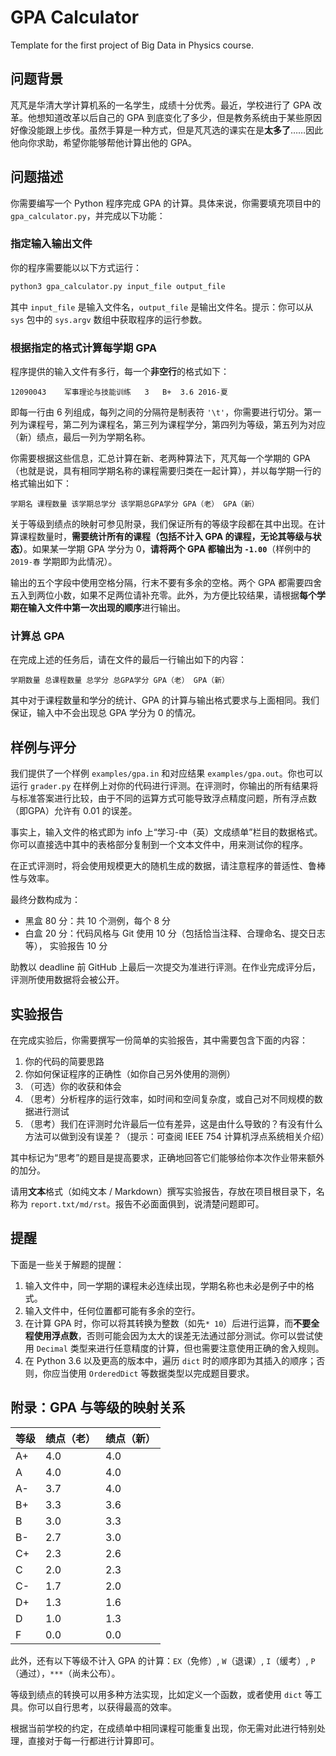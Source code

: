 # GPA Calculator

Template for the first project of Big Data in Physics course.

## 问题背景

芃芃是华清大学计算机系的一名学生，成绩十分优秀。最近，学校进行了 GPA 改革。他想知道改革以后自己的 GPA 到底变化了多少，但是教务系统由于某些原因好像没能跟上步伐。虽然手算是一种方式，但是芃芃选的课实在是**太多了**……因此他向你求助，希望你能够帮他计算出他的 GPA。

## 问题描述

你需要编写一个 Python 程序完成 GPA 的计算。具体来说，你需要填充项目中的 `gpa_calculator.py`，并完成以下功能：

### 指定输入输出文件

你的程序需要能以以下方式运行：

```bash
python3 gpa_calculator.py input_file output_file
```

其中 `input_file` 是输入文件名，`output_file` 是输出文件名。提示：你可以从 `sys` 包中的 `sys.argv` 数组中获取程序的运行参数。

### 根据指定的格式计算每学期 GPA

程序提供的输入文件有多行，每一个**非空行**的格式如下：

```
12090043	军事理论与技能训练	3	B+	3.6	2016-夏
```

即每一行由 6 列组成，每列之间的分隔符是制表符 `'\t'`，你需要进行切分。第一列为课程号，第二列为课程名，第三列为课程学分，第四列为等级，第五列为对应（新）绩点，最后一列为学期名称。

你需要根据这些信息，汇总计算在新、老两种算法下，芃芃每一个学期的 GPA（也就是说，具有相同学期名称的课程需要归类在一起计算），并以每学期一行的格式输出如下：

```
学期名 课程数量 该学期总学分 该学期总GPA学分 GPA（老） GPA（新）
```

关于等级到绩点的映射可参见附录，我们保证所有的等级字段都在其中出现。在计算课程数量时，**需要统计所有的课程（包括不计入 GPA 的课程，无论其等级与状态）**。如果某一学期 GPA 学分为 0，**请将两个 GPA 都输出为 `-1.00`**（样例中的 `2019-春` 学期即为此情况）。

输出的五个字段中使用空格分隔，行末不要有多余的空格。两个 GPA 都需要四舍五入到两位小数，如果不足两位请补充零。此外，为方便比较结果，请根据**每个学期在输入文件中第一次出现的顺序**进行输出。

### 计算总 GPA

在完成上述的任务后，请在文件的最后一行输出如下的内容：

```
学期数量 总课程数量 总学分 总GPA学分 GPA（老） GPA（新）
```

其中对于课程数量和学分的统计、GPA 的计算与输出格式要求与上面相同。我们保证，输入中不会出现总 GPA 学分为 0 的情况。

## 样例与评分

我们提供了一个样例 `examples/gpa.in` 和对应结果 `examples/gpa.out`。你也可以运行 `grader.py` 在样例上对你的代码进行评测。在评测时，你输出的所有结果将与标准答案进行比较，由于不同的运算方式可能导致浮点精度问题，所有浮点数（即GPA）允许有 0.01 的误差。

事实上，输入文件的格式即为 info 上“学习-中（英）文成绩单”栏目的数据格式。你可以直接选中其中的表格部分复制到一个文本文件中，用来测试你的程序。

在正式评测时，将会使用规模更大的随机生成的数据，请注意程序的普适性、鲁棒性与效率。

最终分数构成为：

* 黑盒 80 分：共 10 个测例，每个 8 分
* 白盒 20 分：代码风格与 Git 使用 10 分（包括恰当注释、合理命名、提交日志等）， 实验报告 10 分

助教以 deadline 前 GitHub 上最后一次提交为准进行评测。在作业完成评分后，评测所使用数据将会被公开。

## 实验报告

在完成实验后，你需要撰写一份简单的实验报告，其中需要包含下面的内容：

1. 你的代码的简要思路
2. 你如何保证程序的正确性（如你自己另外使用的测例）
3. （可选）你的收获和体会
4. （思考）分析程序的运行效率，如时间和空间复杂度，或自己对不同规模的数据进行测试
5. （思考）我们在评测时允许最后一位有差异，这是由什么导致的？有没有什么方法可以做到没有误差？（提示：可查阅 IEEE 754 计算机浮点系统相关介绍）

其中标记为“思考”的题目是提高要求，正确地回答它们能够给你本次作业带来额外的加分。

请用**文本**格式（如纯文本 / Markdown）撰写实验报告，存放在项目根目录下，名称为 `report.txt/md/rst`。报告不必面面俱到，说清楚问题即可。

## 提醒

下面是一些关于解题的提醒：

1. 输入文件中，同一学期的课程未必连续出现，学期名称也未必是例子中的格式。
2. 输入文件中，任何位置都可能有多余的空行。
3. 在计算 GPA 时，你可以将其转换为整数（如先`* 10`）后进行运算，而**不要全程使用浮点数**，否则可能会因为太大的误差无法通过部分测试。你可以尝试使用 `Decimal` 类型来进行任意精度的计算，但也需要注意使用正确的舍入规则。
4. 在 Python 3.6 以及更高的版本中，遍历 `dict` 时的顺序即为其插入的顺序；否则，你应当使用 `OrderedDict` 等数据类型以完成题目要求。

## 附录：GPA 与等级的映射关系


| 等级 | 绩点（老） | 绩点（新） |
|------|------------|------------|
| A+   | 4.0        | 4.0        |
| A    | 4.0        | 4.0        |
| A-   | 3.7        | 4.0        |
| B+   | 3.3        | 3.6        |
| B    | 3.0        | 3.3        |
| B-   | 2.7        | 3.0        |
| C+   | 2.3        | 2.6        |
| C    | 2.0        | 2.3        |
| C-   | 1.7        | 2.0        |
| D+   | 1.3        | 1.6        |
| D    | 1.0        | 1.3        |
| F    | 0.0        | 0.0        |

此外，还有以下等级不计入 GPA 的计算：`EX`（免修）, `W`（退课）, `I`（缓考）, `P`（通过），`***`（尚未公布）。

等级到绩点的转换可以用多种方法实现，比如定义一个函数，或者使用 `dict` 等工具。你可以自行思考，以获得最高的效率。

根据当前学校的约定，在成绩单中相同课程可能重复出现，你无需对此进行特别处理，直接对于每一行都进行计算即可。
